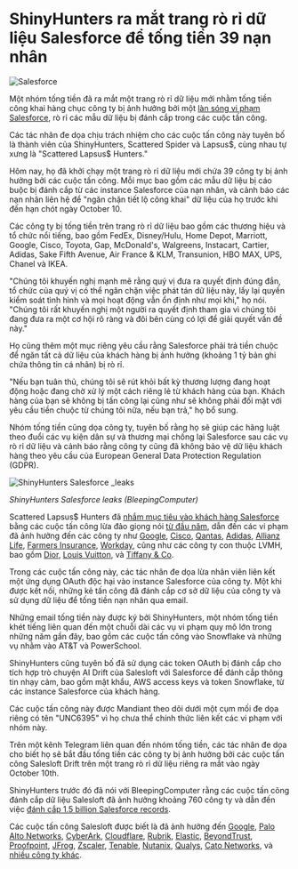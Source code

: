 # ShinyHunters ra mắt trang rò rỉ dữ liệu Salesforce để tống tiền 39 nạn nhân

![Salesforce](https://www.bleepstatic.com/content/hl-images/2025/10/03/Salesforce.jpg)

Một nhóm tống tiền đã ra mắt một trang rò rỉ dữ liệu mới nhằm tống tiền công khai hàng chục công ty bị ảnh hưởng bởi một [làn sóng vi phạm Salesforce](https://www.bleepingcomputer.com/tag/salesforce/), rò rỉ các mẫu dữ liệu bị đánh cắp trong các cuộc tấn công.

Các tác nhân đe dọa chịu trách nhiệm cho các cuộc tấn công này tuyên bố là thành viên của ShinyHunters, Scattered Spider và Lapsus$, cùng nhau tự xưng là "Scattered Lapsus$ Hunters."

Hôm nay, họ đã khởi chạy một trang rò rỉ dữ liệu mới chứa 39 công ty bị ảnh hưởng bởi các cuộc tấn công. Mỗi mục bao gồm các mẫu dữ liệu bị cáo buộc bị đánh cắp từ các instance Salesforce của nạn nhân, và cảnh báo các nạn nhân liên hệ để "ngăn chặn tiết lộ công khai" dữ liệu của họ trước khi đến hạn chót ngày October 10.

Các công ty bị tống tiền trên trang rò rỉ dữ liệu bao gồm các thương hiệu và tổ chức nổi tiếng, bao gồm FedEx, Disney/Hulu, Home Depot, Marriott, Google, Cisco, Toyota, Gap, McDonald's, Walgreens, Instacart, Cartier, Adidas, Sake Fifth Avenue, Air France & KLM, Transunion, HBO MAX, UPS, Chanel và IKEA.

"Chúng tôi khuyến nghị mạnh mẽ rằng quý vị đưa ra quyết định đúng đắn, tổ chức của quý vị có thể ngăn chặn việc phát tán dữ liệu này, lấy lại quyền kiểm soát tình hình và mọi hoạt động vẫn ổn định như mọi khi," họ nói. "Chúng tôi rất khuyến nghị một người ra quyết định tham gia vì chúng tôi đang đưa ra một cơ hội rõ ràng và đôi bên cùng có lợi để giải quyết vấn đề này."

Họ cũng thêm một mục riêng yêu cầu rằng Salesforce phải trả tiền chuộc để ngăn tất cả dữ liệu của khách hàng bị ảnh hưởng (khoảng 1 tỷ bản ghi chứa thông tin cá nhân) bị rò rỉ.

"Nếu bạn tuân thủ, chúng tôi sẽ rút khỏi bất kỳ thương lượng đang hoạt động hoặc đang chờ xử lý một cách riêng lẻ từ khách hàng của bạn. Khách hàng của bạn sẽ không bị tấn công lại cũng như sẽ không phải đối mặt với yêu cầu tiền chuộc từ chúng tôi nữa, nếu bạn trả," họ bổ sung.

Nhóm tống tiền cũng dọa công ty, tuyên bố rằng họ sẽ giúp các hãng luật theo đuổi các vụ kiện dân sự và thương mại chống lại Salesforce sau các vụ rò rỉ dữ liệu và cảnh báo rằng công ty cũng đã không bảo vệ dữ liệu khách hàng theo yêu cầu của European General Data Protection Regulation (GDPR).

![ShinyHunters Salesforce _leaks](https://www.bleepstatic.com/images/news/u/1109292/2025/ShinyHunters_Salesforce_leaks.png)

_ShinyHunters Salesforce leaks (BleepingComputer)_

Scattered Lapsus$ Hunters đã [nhắm mục tiêu vào khách hàng Salesforce](https://www.bleepingcomputer.com/news/security/shinyhunters-behind-salesforce-data-theft-attacks-at-qantas-allianz-life-and-lvmh/) bằng các cuộc tấn công lừa đảo giọng nói [từ đầu năm](https://www.bleepingcomputer.com/news/security/google-hackers-target-salesforce-accounts-in-data-extortion-attacks/), dẫn đến các vi phạm đã ảnh hưởng đến các công ty như [Google](http://ogle-suffers-data-breach-in-ongoing-salesforce-data-theft-attacks/), [Cisco](https://www.bleepingcomputer.com/news/security/cisco-discloses-data-breach-impacting-ciscocom-user-accounts/), [Qantas](https://www.bleepingcomputer.com/news/security/qantas-confirms-data-breach-impacts-57-million-customers/), [Adidas](https://www.bleepingcomputer.com/news/security/adidas-warns-of-data-breach-after-customer-service-provider-hack/), [Allianz Life](https://www.bleepingcomputer.com/news/security/allianz-life-confirms-data-breach-impacts-majority-of-14-million-customers/), [Farmers Insurance](https://www.bleepingcomputer.com/news/security/farmers-insurance-data-breach-impacts-11m-people-after-salesforce-attack/), [Workday](https://www.bleepingcomputer.com/news/security/hr-giant-workday-discloses-data-breach-amid-salesforce-attacks/), cũng như các công ty con thuộc LVMH, bao gồm [Dior](https://www.bleepingcomputer.com/news/security/fashion-giant-dior-discloses-cyberattack-warns-of-data-breach/), [Louis Vuitton](https://www.bleepingcomputer.com/news/security/louis-vuitton-says-regional-data-breaches-tied-to-same-cyberattack/), và [Tiffany & Co](https://www.chosun.com/english/industry-en/2025/05/26/ORM5MULB7NEM7EBUFVXHVLSB4A/).

Trong các cuộc tấn công này, các tác nhân đe dọa lừa nhân viên liên kết một ứng dụng OAuth độc hại vào instance Salesforce của công ty. Một khi được kết nối, những kẻ tấn công đã đánh cắp cơ sở dữ liệu của công ty và sử dụng dữ liệu để tống tiền nạn nhân qua email.

Những email tống tiền này được ký bởi ShinyHunters, một nhóm tống tiền khét tiếng liên quan đến một chuỗi dài các vụ vi phạm quy mô lớn trong những năm gần đây, bao gồm các cuộc tấn công vào Snowflake và những vụ nhằm vào AT&T và PowerSchool.

ShinyHunters cũng tuyên bố đã sử dụng các token OAuth bị đánh cắp cho tích hợp trò chuyện AI Drift của Salesloft với Salesforce để đánh cắp thông tin nhạy cảm, bao gồm mật khẩu, AWS access keys và token Snowflake, từ các instance Salesforce của khách hàng.

Các cuộc tấn công này được Mandiant theo dõi dưới một cụm mối đe dọa riêng có tên "UNC6395" vì họ chưa thể chính thức liên kết các vi phạm với nhóm này.

Trên một kênh Telegram liên quan đến nhóm tống tiền, các tác nhân đe dọa cho biết họ sẽ bắt đầu tống tiền các công ty bị ảnh hưởng bởi các cuộc tấn công Salesloft Drift trên một trang rò rỉ dữ liệu riêng ra mắt vào ngày October 10th.

ShinyHunters trước đó đã nói với BleepingComputer rằng các cuộc tấn công đánh cắp dữ liệu Salesloft đã ảnh hưởng khoảng 760 công ty và dẫn đến việc [đánh cắp 1.5 billion Salesforce records](https://www.bleepingcomputer.com/news/security/shinyhunters-claims-15-billion-salesforce-records-stolen-in-drift-hacks/).

Các cuộc tấn công Salesloft được biết là đã ảnh hưởng đến [Google](https://www.bleepingcomputer.com/news/security/google-warns-salesloft-breach-impacted-some-workspace-accounts/), [Palo Alto Networks](https://www.bleepingcomputer.com/news/security/palo-alto-networks-data-breach-exposes-customer-info-support-cases/), [CyberArk](https://www.cyberark.com/resources/blog/salesloft-drift-incident-overview-and-cyberarks-response), [Cloudflare](https://www.bleepingcomputer.com/news/security/cloudflare-hit-by-data-breach-in-salesloft-drift-supply-chain-attack/), [Rubrik](https://www.rubrik.com/blog/company/25/salesforce-connected-third-party-drift-application-supply-chain-incident-response), [Elastic](https://www.elastic.co/blog/elastic-update-salesloft-drift-security-incident), [BeyondTrust](https://www.beyondtrust.com/trust-center/security-advisories/salesforce-salesloft-drift-security-incident), [Proofpoint](https://www.proofpoint.com/us/blog/corporate-news/salesloft-drift-supply-chain-incident-response), [JFrog](https://jfrog.com/help/r/salesforce-data-incident-identified-linked-to-third-party-salesloft-drift/salesforce-data-incident-identified-linked-to-third-party-salesloft-drift), [Zscaler](https://www.bleepingcomputer.com/news/security/zscaler-data-breach-exposes-customer-info-after-salesloft-drift-compromise/), [Tenable](https://www.tenable.com/blog/tenable-response-to-salesforce-and-salesloft-drift-incident), [Nutanix](https://www.nutanix.com/blog/third-party-salesloft-drift-application-incident-response-our-impact-and-action), [Qualys](https://blog.qualys.com/misc/2025/09/06/salesloft-drift-supply-chain-incident), [Cato Networks](https://www.catonetworks.com/blog/cato-networks-statement-on-salesforce-salesloft-drift-incident/), và [nhiều công ty khác](https://www.driftbreach.com/).